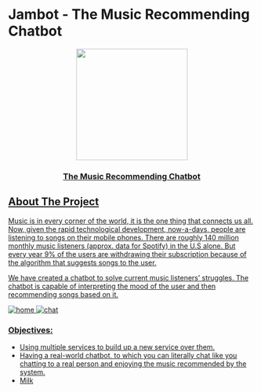 # Jambot - The Music Recommending Chatbot
<p align ="center">
<a href="https://drive.google.com/uc?export=view&id=15-lMIpOgsvFUohyYGIaYa6B9I6uc2_La"><img src="https://drive.google.com/uc?export=view&id=15-lMIpOgsvFUohyYGIaYa6B9I6uc2_La" style="width: 227px; max-width: 100%; height: auto"/>
</p>
<h3 align ="center">
The Music Recommending Chatbot
</h3>

## About The Project
<p>
Music is in every corner of the world, it is the one thing that connects us all. Now, given the rapid technological development, now-a-days, people are listening to songs on their mobile phones. There are roughly 140 million monthly music listeners (approx. data for Spotify) in the U.S alone. But every year 9% of the users are withdrawing their subscription because of the algorithm that suggests songs to the user.
  
We have created a chatbot to solve current music listeners’ struggles. The chatbot is capable of interpreting the mood of the user and then recommending songs based on it.
</p>

![home](https://user-images.githubusercontent.com/86038495/147598155-30042ae0-da8f-42a4-81e3-a073346e00dd.jpg)
![chat](https://user-images.githubusercontent.com/86038495/147598150-1ffd234e-915a-48a1-bf50-0100ba9fe3cf.jpg)

### Objectives:
<ul>
  <li>Using multiple services to build up a new service over them.</li>
  <li>Having a real-world chatbot, to which you can literally chat like you chatting to a real person and enjoying the music recommended by the system.</li>
  <li>Milk</li>
</ul>
